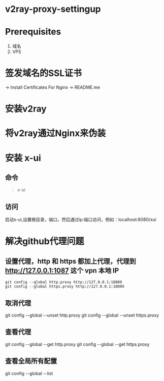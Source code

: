 # v2ray-proxy-settingup

# Prerequisites
1. 域名
2. VPS

# 签发域名的SSL证书
-> Install Certificates For Nginx -> README.me

# 安装v2ray

# 将v2ray通过Nginx来伪装

# 安装 x-ui
## 命令
> x-ui
## 访问
启动x-ui,设置根目录，端口，然后通过ip:端口访问，例如：localhost:8080/xui



# 解决github代理问题

## 设置代理，http 和 https 都加上代理，代理到 http://127.0.0.1:1087 这个 vpn 本地 IP
```
git config --global http.proxy http://127.0.0.1:10809 
git config --global https.proxy http://127.0.0.1:10809
```

## 取消代理
git config --global --unset http.proxy
git config --global --unset https.proxy

## 查看代理
git config --global --get http.proxy
git config --global --get https.proxy

## 查看全局所有配置
git config --global --list
